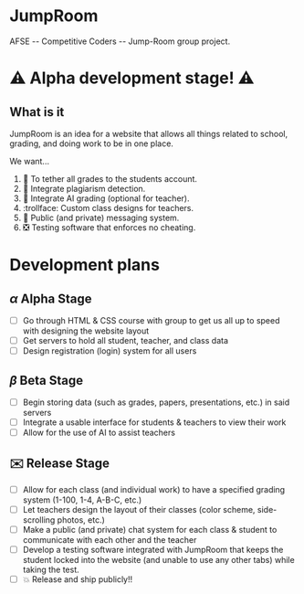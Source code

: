 # JumpRoom 
AFSE -- Competitive Coders -- Jump-Room group project.

# :warning: Alpha development stage! :warning:

## What is it

JumpRoom is an idea for a website that allows all things related to school, grading, and doing work to be in one place.

We want...

1. :link: To tether all grades to the students account.
2. :mega: Integrate plagiarism detection.
3. :floppy_disk: Integrate AI grading (optional for teacher).
4. :trollface: Custom class designs for teachers.
5. :thought_balloon: Public (and private) messaging system.
6. :negative_squared_cross_mark: Testing software that enforces no cheating.

# Development plans

## *α* Alpha Stage

- [ ] Go through HTML & CSS course with group to get us all up to speed with designing the website layout
- [ ] Get servers to hold all student, teacher, and class data
- [ ] Design registration (login) system for all users

## *β* Beta Stage

- [ ] Begin storing data (such as grades, papers, presentations, etc.) in said servers
- [ ] Integrate a usable interface for students & teachers to view their work
- [ ] Allow for the use of AI to assist teachers

## :envelope: Release Stage

- [ ] Allow for each class (and individual work) to have a specified grading system (1-100, 1-4, A-B-C, etc.)
- [ ] Let teachers design the layout of their classes (color scheme, side-scrolling photos, etc.)
- [ ] Make a public (and private) chat system for each class & student to communicate with each other and the teacher
- [ ] Develop a testing software integrated with JumpRoom that keeps the student locked into the website (and unable to use any other tabs) while taking the test.
- [ ] :collision: Release and ship publicly!!
